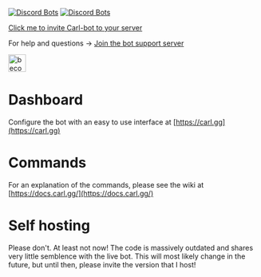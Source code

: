 [![Discord Bots](https://discordbots.org/api/widget/235148962103951360.svg)](https://discordbots.org/bot/235148962103951360)
[![Discord Bots](https://discordbotlist.com/bots/235148962103951360/widget)](https://discordbotlist.com/bots/235148962103951360)



[Click me to invite Carl-bot to your server](https://discordapp.com/oauth2/authorize?client_id=235148962103951360&scope=bot&permissions=470150352)

For help and questions -> [Join the bot support server](https://discord.gg/DSg744v)

<a href="https://www.patreon.com/bePatron?u=11251319"><img alt="become a patron" src="https://c5.patreon.com/external/logo/become_a_patron_button.png" height="35px"></a>

# Dashboard

Configure the bot with an easy to use interface at [https://carl.gg](https://carl.gg)

# Commands

For an explanation of the commands, please see the wiki at [https://docs.carl.gg/](https://docs.carl.gg/)

# Self hosting

Please don't. At least not now! The code is massively outdated and shares very little semblence with the live bot. This will most likely change in the future, but until then, please invite the version that I host!
